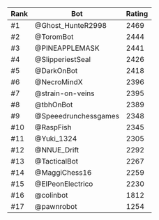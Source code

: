 Rank|Bot|Rating
---|---|---
#1|@Ghost_HunteR2998|2469
#2|@ToromBot|2444
#3|@PINEAPPLEMASK|2441
#4|@SlipperiestSeal|2426
#5|@DarkOnBot|2418
#6|@NecroMindX|2396
#7|@strain-on-veins|2395
#8|@tbhOnBot|2389
#9|@Speeedrunchessgames|2348
#10|@RaspFish|2345
#11|@Yuki_1324|2305
#12|@NNUE_Drift|2292
#13|@TacticalBot|2267
#14|@MaggiChess16|2259
#15|@ElPeonElectrico|2230
#16|@colinbot|1812
#17|@pawnrobot|1254
